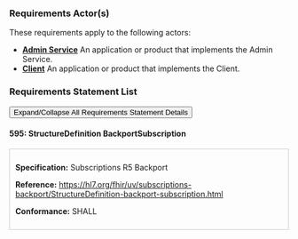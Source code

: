
### Requirements Actor(s)

<p>These requirements apply to the following actors: </p>
<ul>
<li><b><a href="ActorDefinition-admin-service.html">Admin Service</a></b>&nbsp;An application or product that implements the Admin Service.</li>
<li><b><a href="ActorDefinition-client.html">Client</a></b>&nbsp;An application or product that implements the Client.</li>
</ul>

### Requirements Statement List

<p>
<button class="btn btn-info btn-lg btn-block" type="button" title="Click to Expand/Collapse All Requirements Statement Details" data-toggle="collapse" data-target="#req-595detail" aria-expanded="false">Expand/Collapse All Requirements Statement Details</button>
</p>

#### <a id="requirement-595" title="Click to Open or Close Details" data-toggle="collapse" data-target="#req-595detail" aria-expanded="false">595:&nbsp;StructureDefinition BackportSubscription</a>

<div class="collapse" id="req-595detail">
<div class="card card-body" style="border:1px solid;border-color:#cccccc;padding:10px" markdown="1">
<p>
<b>Specification:</b>&nbsp;Subscriptions R5 Backport
</p>
<p>
<b>Reference:</b>&nbsp;<a href="https://hl7.org/fhir/uv/subscriptions-backport/StructureDefinition-backport-subscription.html">https://hl7.org/fhir/uv/subscriptions-backport/StructureDefinition-backport-subscription.html</a>
</p>
<p><b>Conformance:</b>&nbsp;SHALL</p>
</div>
</div>


<br/>
